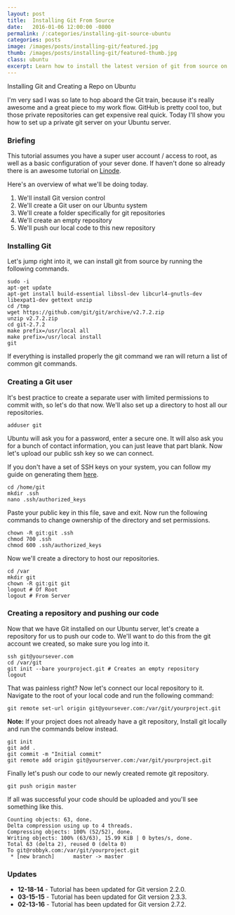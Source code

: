 ```yaml
---
layout: post
title:  Installing Git From Source
date:   2016-01-06 12:00:00 -0800
permalink: /:categories/installing-git-source-ubuntu
categories: posts
image: /images/posts/installing-git/featured.jpg
thumb: /images/posts/installing-git/featured-thumb.jpg
class: ubuntu
excerpt: Learn how to install the latest version of git from source on Ubuntu 14.04.
---
```


Installing Git and Creating a Repo on Ubuntu

I'm very sad I was so late to hop aboard the Git train, because it's really awesome and a great piece to my work flow. GitHub is pretty cool too, but those private repositories can get expensive real quick. Today I'll show you how to set up a private git server on your Ubuntu server.

### Briefing

This tutorial assumes you have a super user account / access to root, as well as a basic configuration of your sever done. If haven't done so already there is an awesome tutorial on [Linode](https://www.linode.com/docs/getting-started).

Here's an overview of what we'll be doing today.

1. We'll install Git version control
2. We'll create a Git user on our Ubuntu system
3. We'll create a folder specifically for git repositories
4. We'll create an empty repository
5. We'll push our local code to this new repository

### Installing Git

Let's jump right into it, we can install git from source by running the following commands.

```nohighlight
sudo -i
apt-get update
apt-get install build-essential libssl-dev libcurl4-gnutls-dev libexpat1-dev gettext unzip
cd /tmp
wget https://github.com/git/git/archive/v2.7.2.zip
unzip v2.7.2.zip
cd git-2.7.2
make prefix=/usr/local all
make prefix=/usr/local install
git
```

If everything is installed properly the git command we ran will return a list of common git commands.

### Creating a Git user

It's best practice to create a separate user with limited permissions to commit with, so let's do that now. We'll also set up a directory to host all our repositories.

```nohighlight
adduser git
```

Ubuntu will ask you for a password, enter a secure one. It will also ask you for a bunch of contact information, you can just leave that part blank. Now let's upload our public ssh key so we can connect.

If you don't have a set of SSH keys on your system, you can follow my guide on generating them [here](/general/ssh-keys-windows-osx-ubuntu).

```nohighlight
cd /home/git
mkdir .ssh
nano .ssh/authorized_keys
```

Paste your public key in this file, save and exit. Now run the following commands to change ownership of the directory and set permissions.

```nohighlight
chown -R git:git .ssh
chmod 700 .ssh
chmod 600 .ssh/authorized_keys
```

Now we'll create a directory to host our repositories.

```nohighlight
cd /var
mkdir git
chown -R git:git git
logout # Of Root
logout # From Server
```

### Creating a repository and pushing our code

Now that we have Git installed on our Ubuntu server, let's create a repository for us to push our code to. We'll want to do this from the git account we created, so make sure you log into it.

```nohighlight
ssh git@yoursever.com
cd /var/git
git init --bare yourproject.git # Creates an empty repository
logout
```

That was painless right? Now let's connect our local repository to it. Navigate to the root of your local code and run the following command:

```nohighlight
git remote set-url origin git@yoursever.com:/var/git/yourproject.git
```

**Note:** If your project does not already have a git repository, Install git locally and run the commands below instead.

```nohighlight
git init
git add .
git commit -m "Initial commit"
git remote add origin git@yourserver.com:/var/git/yourproject.git
```

Finally let's push our code to our newly created remote git repository.

```nohighlight
git push origin master
```

If all was successful your code should be uploaded and you'll see something like this.

```nohighlight
Counting objects: 63, done.
Delta compression using up to 4 threads.
Compressing objects: 100% (52/52), done.
Writing objects: 100% (63/63), 15.99 KiB | 0 bytes/s, done.
Total 63 (delta 2), reused 0 (delta 0)
To git@robbyk.com:/var/git/yourproject.git
 * [new branch]      master -> master
```

### Updates

- **12-18-14** - Tutorial has been updated for Git version 2.2.0.
- **03-15-15** - Tutorial has been updated for Git version 2.3.3.
- **02-13-16** - Tutorial has been updated for Git version 2.7.2.